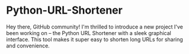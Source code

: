 # Python-URL-Shortener
Hey there, GitHub community!  I'm thrilled to introduce a new project I've been working on – the Python URL Shortener with a sleek graphical interface. This tool makes it super easy to shorten long URLs for sharing and convenience.

